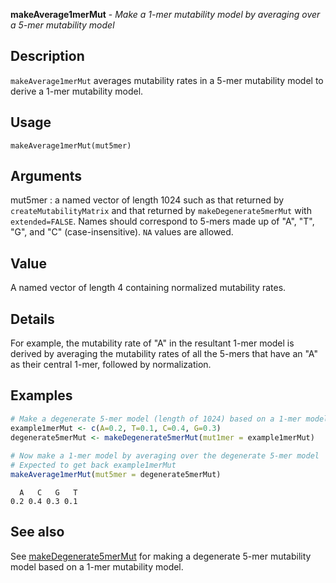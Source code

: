 **makeAverage1merMut** - *Make a 1-mer mutability model by averaging over a 5-mer mutability model*

Description
--------------------

`makeAverage1merMut` averages mutability rates in a 5-mer mutability model
to derive a 1-mer mutability model.


Usage
--------------------
```
makeAverage1merMut(mut5mer)
```

Arguments
-------------------

mut5mer
:   a named vector of length 1024 such as that returned by 
`createMutabilityMatrix` and that returned by
`makeDegenerate5merMut` with `extended=FALSE`.
Names should correspond to 5-mers made up of "A", "T", 
"G", and "C" (case-insensitive). `NA` values are 
allowed.




Value
-------------------

A named vector of length 4 containing normalized mutability rates.


Details
-------------------

For example, the mutability rate of "A" in the resultant 1-mer model
is derived by averaging the mutability rates of all the 5-mers that 
have an "A" as their central 1-mer, followed by normalization.



Examples
-------------------

```R
# Make a degenerate 5-mer model (length of 1024) based on a 1-mer model
example1merMut <- c(A=0.2, T=0.1, C=0.4, G=0.3)
degenerate5merMut <- makeDegenerate5merMut(mut1mer = example1merMut)
 
# Now make a 1-mer model by averaging over the degenerate 5-mer model
# Expected to get back example1merMut
makeAverage1merMut(mut5mer = degenerate5merMut)
```


```
  A   C   G   T 
0.2 0.4 0.3 0.1 

```



See also
-------------------

See [makeDegenerate5merMut](makeDegenerate5merMut.md) for making a degenerate 5-mer mutability
model based on a 1-mer mutability model.



